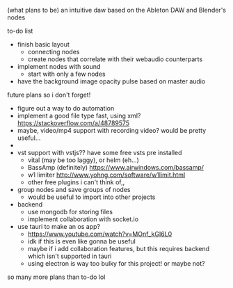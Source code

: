 (what plans to be) an intuitive daw based on the Ableton DAW and Blender's nodes

to-do list
- finish basic layout
    - connecting nodes
    - create nodes that correlate with their webaudio counterparts
- implement nodes with sound
    - start with only a few nodes
- have the background image opacity pulse based on master audio

future plans so i don't forget!
- figure out a way to do automation
- implement a good file type fast, using xml? https://stackoverflow.com/a/48789575
- maybe, video/mp4 support with recording video? would be pretty useful...
- 
- vst support with vstjs?? have some free vsts pre installed 
    - vital (may be too laggy), or helm (eh...) 
    - BassAmp (definitely) https://www.airwindows.com/bassamp/ 
    - w1 limiter http://www.yohng.com/software/w1limit.html
    - other free plugins i can't think of,,
- group nodes and save groups of nodes
    - would be useful to import into other projects
- backend
    - use mongodb for storing files
    - implement collaboration with socket.io
- use tauri to make an os app?
    - https://www.youtube.com/watch?v=MOnf_kGI6L0 
    - idk if this is even like gonna be useful
    - maybe if i add collaboration features, but this requires backend which isn't supported in tauri 
    - using electron is way too bulky for this project! or maybe not?
    

so many more plans than to-do lol